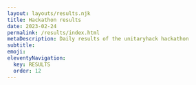 ```yaml
---
layout: layouts/results.njk
title: Hackathon results
date: 2023-02-24
permalink: /results/index.html
metaDescription: Daily results of the unitaryhack hackathon
subtitle:
emoji:
eleventyNavigation:
  key: RESULTS
  order: 12
---
```

